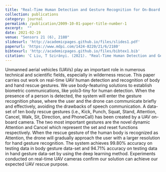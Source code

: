 ```yaml
---
title: "Real-Time Human Detection and Gesture Recognition for On-Board UAV Rescue"
collection: publications
category: journal
permalink: /publication/2009-10-01-paper-title-number-1
excerpt:  ""
date: 2021-02-19
venue: "Sensors 21 (6), 2180"
slidesurl: 'http://academicpages.github.io/files/slides1.pdf'
paperurl: 'https://www.mdpi.com/1424-8220/21/6/2180'
bibtexurl: 'http://academicpages.github.io/files/bibtex1.bib'
citation: 'C Liu, T Szirányi. (2021). "Real-Time Human Detection and Gesture Recognition for On-Board UAV Rescue." <i>Sensors</i>. 21(6):2180. Editor’s Choice Article.'
---
```

Unmanned aerial vehicles (UAVs) play an important role in numerous technical and scientific fields, especially in wilderness rescue. This paper carries out work on real-time UAV human detection and recognition of body and hand rescue gestures. We use body-featuring solutions to establish biometric communications, like yolo3-tiny for human detection. When the presence of a person is detected, the system will enter the gesture recognition phase, where the user and the drone can communicate briefly and effectively, avoiding the drawbacks of speech communication. A data-set of ten body rescue gestures (i.e., Kick, Punch, Squat, Stand, Attention, Cancel, Walk, Sit, Direction, and PhoneCall) has been created by a UAV on-board camera. The two most important gestures are the novel dynamic Attention and Cancel which represent the set and reset functions respectively. When the rescue gesture of the human body is recognized as Attention, the drone will gradually approach the user with a larger resolution for hand gesture recognition. The system achieves 99.80% accuracy on testing data in body gesture data-set and 94.71% accuracy on testing data in hand gesture data-set by using the deep learning method. Experiments conducted on real-time UAV cameras confirm our solution can achieve our expected UAV rescue purpose.
